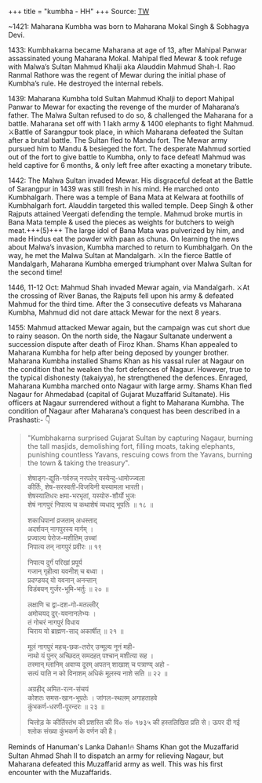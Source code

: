 +++
title = "kumbha - HH"
+++
Source: [TW](https://rattibha.com/thread/1544008946863820801?lang=en)


~1421: Maharana Kumbha was born to Maharana Mokal Singh & Sobhagya Devi.  

1433: Kumbhakarna became Maharana at age of 13, after Mahipal Panwar assassinated young Maharana Mokal. Mahipal fled Mewar & took refuge with Malwa’s Sultan Mahmud Khalji aka Alauddin Mahmud Shah-I. Rao Ranmal Rathore was the regent of Mewar during the initial phase of Kumbha’s rule. He destroyed the internal rebels.  

1439: Maharana Kumbha told Sultan Mahmud Khalji to deport Mahipal Panwar to Mewar for exacting the revenge of the murder of Maharana’s father. The Malwa Sultan refused to do so, & challenged the Maharana for a battle. Maharana set off with 1 lakh army & 1400 elephants to fight Mahmud. ⚔️Battle of Sarangpur took place, in which Maharana defeated the Sultan after a brutal battle. The Sultan fled to Mandu fort. The Mewar army pursued him to Mandu & besieged the fort. The desperate Mahmud sortied out of the fort to give battle to Kumbha, only to face defeat! Mahmud was held captive for 6 months, & only left free after exacting a monetary tribute.

1442: The Malwa Sultan invaded Mewar. His disgraceful defeat at the Battle of Sarangpur in 1439 was still fresh in his mind. He marched onto Kumbhalgarh. There was a temple of Bana Mata at Kelwara at foothills of Kumbhalgarh fort. Alauddin targeted this walled temple. Deep Singh & other Rajputs attained Veergati defending the temple. Mahmud broke murtis in Bana Mata temple & used the pieces as weights for butchers to weigh meat.+++(5)+++ The large idol of Bana Mata was pulverized by him, and made Hindus eat the powder with paan as chuna. On learning the news about Malwa’s invasion, Kumbha marched to return to Kumbhalgarh. On the way, he met the Malwa Sultan at Mandalgarh. ⚔️In the fierce Battle of Mandalgarh, Maharana Kumbha emerged triumphant over Malwa Sultan for the second time!

1446, 11-12 Oct: Mahmud Shah invaded Mewar again, via Mandalgarh. ⚔️At the crossing of River Banas, the Rajputs fell upon his army & defeated Mahmud for the third time. After the 3 consecutive defeats vs Maharana Kumbha, Mahmud did not dare attack Mewar for the next 8 years.

1455: Mahmud attacked Mewar again, but the campaign was cut short due to rainy season. On the north side, the Nagaur Sultanate underwent a succession dispute after death of Firoz Khan. Shams Khan appealed to Maharana Kumbha for help after being deposed by younger brother. Maharana Kumbha installed Shams Khan as his vassal ruler at Nagaur on the condition that he weaken the fort defences of Nagaur. However, true to the typical dishonesty (takaiyya), he strengthened the defences. Enraged, Maharana Kumbha marched onto Nagaur with large army. Shams Khan fled Nagaur for Ahmedabad (capital of Gujarat Muzaffarid Sultanate). His officers at Nagaur surrendered without a fight to Maharana Kumbha. The condition of Nagaur after Maharana’s conquest has been described in a Prashasti:- 👇

>  "Kumbhakarna surprised Gujarat Sultan by capturing Nagaur, burning the tall masjids, demolishing fort, filling moats, taking elephants, punishing countless Yavans, rescuing cows from the Yavans, burning the town & taking the treasury". 

> शेषाङ्ग-द्युति-गर्वरुन्न् नरपतेर् यस्येन्दु-धामोज्ज्वला  
> कीर्तिः, शेष-सरस्वती-विजयिनी यस्यामला भारती।  
> शेषस्यातिधरः क्षमा-भरभृतां, यस्योरु-शौर्यो भुजः  
> शेषं नागपुरं निपात्य च कथाशेषं व्यधाद् भूपतिः ॥ १८ ॥ 
> 
> शकाधिपानां व्रजताम् अधस्ताद्  
> अदर्शयन् नागपुरस्य मार्गम् ।  
> प्रज्वाल्य पेरोज-मशीतिम् उच्चां  
> निपात्य तन् नागपुरं प्रवीरः ॥ १९  
> 
> निपात्य दुर्गं परिखां प्रपूर्य  
> गजान् गृहीत्वा यवनीश् च बध्वा ।  
> प्रदण्डयद् यो यवनान् अनन्तान्  
> विडंबयन् गुर्जर-भूमि-भर्तुः ॥ २० ॥ 
> 
> लक्षाणि च द्वा-दश-गो-मतल्लीर्  
> अमोचयद् दुर्-यवनानलेभ्यः ।  
> तं गोचरं नागपुरं विधाय  
> चिराय यो ब्राह्मण-साद् अकार्षीत् ॥ २१ ॥ 
> 
> मूलं नागपुरं महच्-छक-तरोर् उन्मूल्य नूनं मही-  
> नाथो यं पुनर् अच्छिदत् समदहत् पश्चान् मशीत्या सह ।  
> तस्मान् म्लानिम् अवाप्य दूरम् अपतन् शाखाश् च पत्राण्य् अहो -  
> सत्यं याति न को विनाशम् अधिकं मूलस्य नाशे सति ॥ २२ ॥ 
> 
> अग्रहीद् अमित-रत्न-संचयं  
> कोशतः समस-खान-भूपतेः ।
> जांगल-स्थलम् अगाहताहवे  
> कुंभकर्ण-धरणी-पुरन्दरः ॥ २३ ॥ 
> 
> चित्तोड़ के कीर्तिस्तंभ की प्रशस्ति की वि० सं० १७३५ की हस्तलिखित प्रति से। ऊपर दी गई श्लोक संख्या कुंभकर्ण के वर्णन की है।

Reminds of Hanuman's Lanka Dahan!🔥 Shams Khan got the Muzaffarid Sultan Ahmad Shah II to dispatch an army for relieving Nagaur, but Maharana defeated this Muzaffarid army as well. This was his first encounter with the Muzaffarids. 

